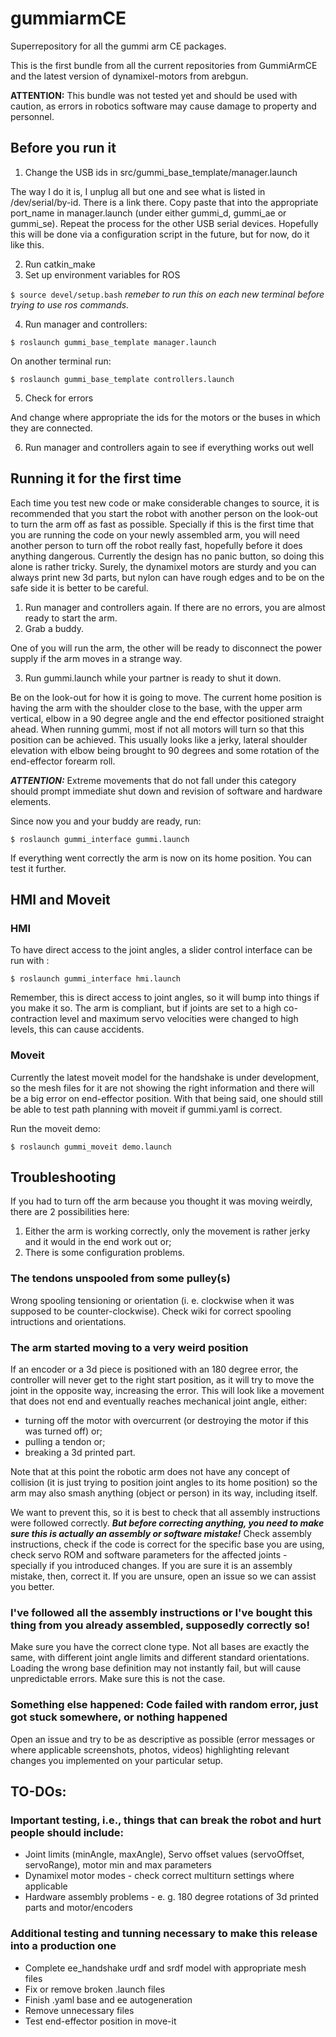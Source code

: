 # gummiarmCE
Superrepository for all the gummi arm CE packages.

This is the first bundle from all the current repositories from GummiArmCE and the latest version of dynamixel-motors from arebgun. 

**ATTENTION:** This bundle was not tested yet and should be used with caution, as errors in robotics software may cause damage to property and personnel. 

## Before you run it

1. Change the USB ids in src/gummi_base_template/manager.launch

 The way I do it is, I unplug all but one and see what is listed in /dev/serial/by-id. There is a link there. Copy paste that into the appropriate port_name in manager.launch (under either gummi_d, gummi_ae or gummi_se). Repeat the process for the other USB serial devices. Hopefully this will be done via a configuration script in the future, but for now, do it like this.  
 
2. Run catkin_make
3. Set up environment variables for ROS
 
 `$ source devel/setup.bash` _remeber to run this on each new terminal before trying to use ros commands._

4. Run manager and controllers:
 
 ```$ roslaunch gummi_base_template manager.launch```
  
 On another terminal run:
 
 ```$ roslaunch gummi_base_template controllers.launch```
 
5. Check for errors

 And change where appropriate the ids for the motors or the buses in which they are connected.

6. Run manager and controllers again to see if everything works out well

## Running it for the first time

Each time you test new code or make considerable changes to source, it is recommended that you start the robot with another person on the look-out to turn the arm off as fast as possible. 
Specially if this is the first time that you are running the code on your newly assembled arm, you will need another person to turn off the robot really fast, hopefully before it does anything dangerous. Currently the design has no panic button, so doing this alone is rather tricky. Surely, the dynamixel motors are sturdy and you can always print new 3d parts, but nylon can have rough edges and to be on the safe side it is better to be careful. 

1. Run manager and controllers again. If there are no errors, you are almost ready to start the arm.
2. Grab a buddy.
   
  One of you will run the arm, the other will be ready to disconnect the power supply if the arm moves in a strange way. 
  
3. Run gummi.launch while your partner is ready to shut it down.

 Be on the look-out for how it is going to move. The current home position is having the arm with the shoulder close to the base, with the upper arm vertical, elbow in a 90 degree angle and the end effector positioned straight ahead. When running gummi, most if not all motors will turn so that this position can be achieved. This usually looks like a jerky, lateral shoulder elevation with elbow being brought to 90 degrees and some rotation of the end-effector forearm roll. 
 
 ***ATTENTION:*** Extreme movements that do not fall under this category should prompt immediate shut down and revision of software and hardware elements. 
 
 Since now you and your buddy are ready, run:
 
 ```$ roslaunch gummi_interface gummi.launch ```
 
 If everything went correctly the arm is now on its home position. You can test it further.
 
## HMI and Moveit

### HMI
To have direct access to the joint angles, a slider control interface can be run with :

`$ roslaunch gummi_interface hmi.launch`

Remember, this is direct access to joint angles, so it will bump into things if you make it so. The arm is compliant, but if joints are set to a high co-contraction level and maximum servo velocities were changed to high levels, this can cause accidents. 

### Moveit

Currently the latest moveit model for the handshake is under development, so the mesh files for it are not showing the right information and there will be a big error on end-effector position. With that being said, one should still be able to test path planning with moveit if gummi.yaml is correct. 

Run the moveit demo:

```$ roslaunch gummi_moveit demo.launch```

## Troubleshooting

If you had to turn off the arm because you thought it was moving weirdly, there are 2 possibilities here:
1. Either the arm is working correctly, only the movement is rather jerky and it would in the end work out or;
2. There is some configuration problems. 

### The tendons unspooled from some pulley(s) 

Wrong spooling tensioning or orientation (i. e. clockwise when it was supposed to be counter-clockwise). Check wiki for correct spooling intructions and orientations. 

### The arm started moving to a very weird position

If an encoder or a 3d piece is positioned with an 180 degree error, the controller will never get to the right start position, as it will try to move the joint in the opposite way, increasing the error. This will look like a movement that does not end and eventually reaches mechanical joint angle, either:

 - turning off the motor with overcurrent (or destroying the motor if this was turned off) or;
 - pulling a tendon or;
 - breaking a 3d printed part.
 
 Note that at this point the robotic arm does not have any concept of collision (it is just trying to position joint angles to its home position) so the arm may also smash anything (object or person) in its way, including itself. 
 
 We want to prevent this, so it is best to check that all assembly instructions were followed correctly. ***But before correcting anything, you need to make sure this is actually an assembly or software mistake!*** Check assembly instructions, check if the code is correct for the specific base you are using, check servo ROM and software parameters for the affected joints - specially if you introduced changes. If you are sure it is an assembly mistake, then, correct it. If you are unsure, open an issue so we can assist you better. 
 
 ### I've followed all the assembly instructions or I've bought this thing from you already assembled, supposedly correctly so!
 
 Make sure you have the correct clone type. Not all bases are exactly the same, with different joint angle limits and different standard orientations. Loading the wrong base definition may not instantly fail, but will cause unpredictable errors. Make sure this is not the case.

### Something else happened: Code failed with random error, just got stuck somewhere, or nothing happened

Open an issue and try to be as descriptive as possible (error messages or where applicable screenshots, photos, videos) highlighting relevant changes you implemented on your particular setup. 


## TO-DOs:

### Important testing, i.e., things that can break the robot and hurt people should include: ##
- Joint limits (minAngle, maxAngle), Servo offset values (servoOffset, servoRange), motor min and max parameters
- Dynamixel motor modes - check correct multiturn settings where applicable 
- Hardware assembly problems - e. g. 180 degree rotations of 3d printed parts and motor/encoders

### Additional testing and tunning necessary to make this release into a production one ##
- Complete ee_handshake urdf and srdf model with appropriate mesh files
- Fix or remove broken .launch files
- Finish .yaml base and ee autogeneration
- Remove unnecessary files
- Test end-effector position in move-it
